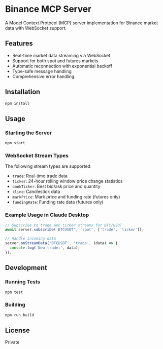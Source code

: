 # Binance MCP Server

A Model Context Protocol (MCP) server implementation for Binance market data with WebSocket support.

## Features

- Real-time market data streaming via WebSocket
- Support for both spot and futures markets
- Automatic reconnection with exponential backoff
- Type-safe message handling
- Comprehensive error handling

## Installation

```bash
npm install
```

## Usage

### Starting the Server

```bash
npm start
```

### WebSocket Stream Types

The following stream types are supported:

- `trade`: Real-time trade data
- `ticker`: 24-hour rolling window price change statistics
- `bookTicker`: Best bid/ask price and quantity
- `kline`: Candlestick data
- `markPrice`: Mark price and funding rate (futures only)
- `fundingRate`: Funding rate data (futures only)

### Example Usage in Claude Desktop

```typescript
// Subscribe to trade and ticker streams for BTC/USDT
await server.subscribe('BTCUSDT', 'spot', ['trade', 'ticker']);

// Handle incoming data
server.onStreamData('BTCUSDT', 'trade', (data) => {
  console.log('New trade:', data);
});
```

## Development

### Running Tests

```bash
npm test
```

### Building

```bash
npm run build
```

## License

Private
